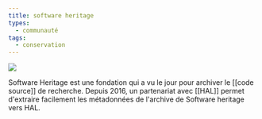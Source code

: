 ```yaml
---
title: software heritage
types:
  - communauté
tags:
  - conservation
---
```

![](SWH.jpg)

Software Heritage est une fondation qui a vu le jour pour archiver le [[code source]] de recherche. Depuis 2016, un partenariat avec [[HAL]] permet d'extraire facilement les métadonnées de l'archive de Software heritage vers HAL. 
